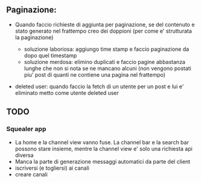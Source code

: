 ## Paginazione:

- Quando faccio richieste di aggiunta per paginazione, se del contenuto e stato generato nel frattempo creo dei doppioni (per come e' strutturata la paginazione)

  - soluzione laboriosa: aggiungo time stamp e faccio paginazione da dopo quel timestamp
  - soluzione merdosa: elimino duplicati e faccio pagine abbastanza lunghe che non si nota se ne mancano alcuni (non vengono postati piu' post di quanti ne contiene una pagina nel frattempo)

- deleted user: quando faccio la fetch di un utente per un post e lui e' eliminato metto come utente deleted user

## TODO

### Squealer app

- La home e la channel view vanno fuse. La channel bar e la search bar possono stare insieme, mentre la channel view e' solo una richiesta api diversa
- Manca la parte di generazione messaggi automatici da parte del client
- iscriversi (e togliersi) ai canali
- creare canali
